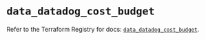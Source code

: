 # `data_datadog_cost_budget`

Refer to the Terraform Registry for docs: [`data_datadog_cost_budget`](https://registry.terraform.io/providers/datadog/datadog/3.73.0/docs/data-sources/cost_budget).
